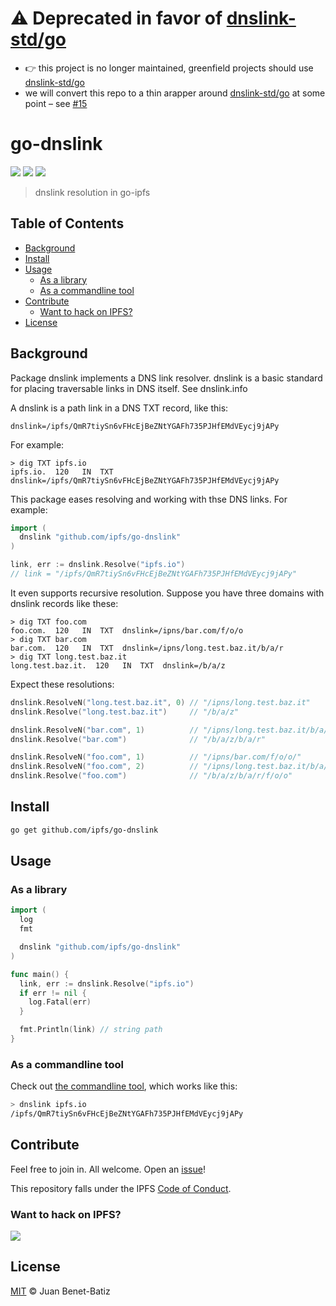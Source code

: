 # ⚠️ Deprecated in favor of [dnslink-std/go](https://github.com/dnslink-std/go)

- 👉  this project is no longer maintained, greenfield projects should use  [dnslink-std/go](https://github.com/dnslink-std/go)
- we will convert this repo to a thin arapper around [dnslink-std/go](https://github.com/dnslink-std/go) at some point – see [#15](https://github.com/ipfs/go-dnslink/issues/15)

# go-dnslink

[![](https://img.shields.io/badge/made%20by-Protocol%20Labs-blue.svg?style=flat-square)](http://ipn.io)
[![](https://img.shields.io/badge/freenode-%23ipfs-blue.svg?style=flat-square)](http://webchat.freenode.net/?channels=%23ipfs)
[![](https://img.shields.io/badge/project-IPFS-blue.svg?style=flat-square)](http://ipfs.io/)

> dnslink resolution in go-ipfs

## Table of Contents

- [Background](#background)
- [Install](#install)
- [Usage](#usage)
  - [As a library](#as-a-library)
  - [As a commandline tool](#as-a-commandline-tool)
- [Contribute](#contribute)
  - [Want to hack on IPFS?](#want-to-hack-on-ipfs)
- [License](#license)

## Background

Package dnslink implements a DNS link resolver. dnslink is a basic
standard for placing traversable links in DNS itself. See dnslink.info

A dnslink is a path link in a DNS TXT record, like this:

```
dnslink=/ipfs/QmR7tiySn6vFHcEjBeZNtYGAFh735PJHfEMdVEycj9jAPy
```

For example:

```
> dig TXT ipfs.io
ipfs.io.  120   IN  TXT  dnslink=/ipfs/QmR7tiySn6vFHcEjBeZNtYGAFh735PJHfEMdVEycj9jAPy
```

This package eases resolving and working with thse DNS links. For example:

```go
import (
  dnslink "github.com/ipfs/go-dnslink"
)

link, err := dnslink.Resolve("ipfs.io")
// link = "/ipfs/QmR7tiySn6vFHcEjBeZNtYGAFh735PJHfEMdVEycj9jAPy"
```

It even supports recursive resolution. Suppose you have three domains with
dnslink records like these:

```
> dig TXT foo.com
foo.com.  120   IN  TXT  dnslink=/ipns/bar.com/f/o/o
> dig TXT bar.com
bar.com.  120   IN  TXT  dnslink=/ipns/long.test.baz.it/b/a/r
> dig TXT long.test.baz.it
long.test.baz.it.  120   IN  TXT  dnslink=/b/a/z
```

Expect these resolutions:

```go
dnslink.ResolveN("long.test.baz.it", 0) // "/ipns/long.test.baz.it"
dnslink.Resolve("long.test.baz.it")     // "/b/a/z"

dnslink.ResolveN("bar.com", 1)          // "/ipns/long.test.baz.it/b/a/r"
dnslink.Resolve("bar.com")              // "/b/a/z/b/a/r"

dnslink.ResolveN("foo.com", 1)          // "/ipns/bar.com/f/o/o/"
dnslink.ResolveN("foo.com", 2)          // "/ipns/long.test.baz.it/b/a/r/f/o/o/"
dnslink.Resolve("foo.com")              // "/b/a/z/b/a/r/f/o/o"
```

## Install

```sh
go get github.com/ipfs/go-dnslink
```

## Usage

### As a library

```go
import (
  log
  fmt

  dnslink "github.com/ipfs/go-dnslink"
)

func main() {
  link, err := dnslink.Resolve("ipfs.io")
  if err != nil {
    log.Fatal(err)
  }

  fmt.Println(link) // string path
}
```

### As a commandline tool

Check out [the commandline tool](dnslink/), which works like this:

```sh
> dnslink ipfs.io
/ipfs/QmR7tiySn6vFHcEjBeZNtYGAFh735PJHfEMdVEycj9jAPy
```

## Contribute

Feel free to join in. All welcome. Open an [issue](https://github.com/ipfs/go-dnslink/issues)!

This repository falls under the IPFS [Code of Conduct](https://github.com/ipfs/community/blob/master/code-of-conduct.md).

### Want to hack on IPFS?

[![](https://cdn.rawgit.com/jbenet/contribute-ipfs-gif/master/img/contribute.gif)](https://github.com/ipfs/community/blob/master/contributing.md)

## License

[MIT](LICENSE) © Juan Benet-Batiz


